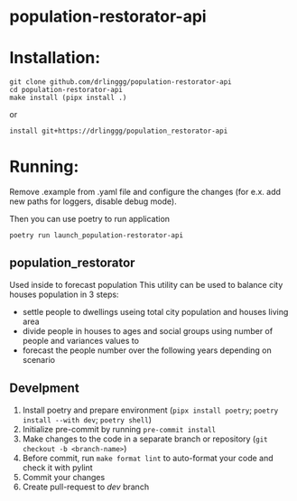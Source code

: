 # population-restorator-api

# Installation:
```
git clone github.com/drlinggg/population-restorator-api
cd population-restorator-api
make install (pipx install .)
```
or
```
install git+https://drlinggg/population_restorator-api
```
# Running:
Remove .example from .yaml file and configure the changes (for e.x. add new paths for loggers, disable debug mode).

Then you can use poetry to run application
```
poetry run launch_population-restorator-api
```

## population_restorator
Used inside to forecast population
This utility can be used to balance city houses population in 3 steps:
- settle people to dwellings useing total city population and houses living area
- divide people in houses to ages and social groups using number of people and variances values to
- forecast the people number over the following years depending on scenario


## Develpment

1. Install poetry and prepare environment (`pipx install poetry`; `poetry install --with dev`; `poetry shell`)
2. Initialize pre-commit by running `pre-commit install`
3. Make changes to the code in a separate branch or repository (`git checkout -b <branch-name>`)
4. Before commit, run `make format lint` to auto-format your code and check it with pylint
5. Commit your changes
6. Create pull-request to _dev_ branch